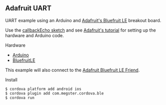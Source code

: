## Adafruit UART

UART example using an Arduino and [Adafruit's Bluefruit LE](http://www.adafruit.com/products/1697) breakout board.

Use the [callbackEcho sketch](https://github.com/adafruit/Adafruit_nRF8001/blob/master/examples/callbackEcho/callbackEcho.ino) and see [Adafruit's tutorial](https://learn.adafruit.com/getting-started-with-the-nrf8001-bluefruit-le-breakout/software-uart-service) for setting up the hardware and Arduino code.

Hardware

 * [Arduino](http://www.adafruit.com/products/50)
 * [BluefruitLE](http://www.adafruit.com/products/1697)

This example will also connect to the [Adafruit Bluefruit LE Friend](https://www.adafruit.com/products/2267).

Install

    $ cordova platform add android ios
    $ cordova plugin add com.megster.cordova.ble
    $ cordova run

